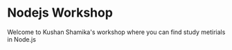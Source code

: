 # Nodejs Workshop

Welcome to Kushan Shamika's workshop where you can find study metirials in Node.js
